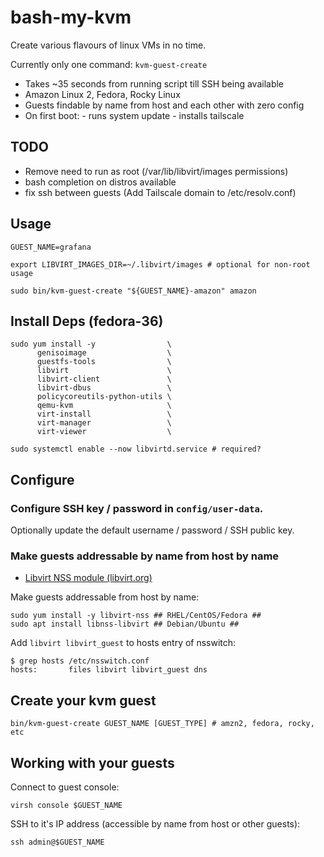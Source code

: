# bash-my-kvm

Create various flavours of linux VMs in no time.

Currently only one command: `kvm-guest-create`

- Takes ~35 seconds from running script till SSH being available
- Amazon Linux 2, Fedora, Rocky Linux
- Guests findable by name from host and each other with zero config
- On first boot:
      - runs system update
      - installs tailscale

## TODO

- Remove need to run as root (/var/lib/libvirt/images permissions)
- bash completion on distros available
- fix ssh between guests (Add Tailscale domain to /etc/resolv.conf)

## Usage

```shell
GUEST_NAME=grafana

export LIBVIRT_IMAGES_DIR=~/.libvirt/images # optional for non-root usage

sudo bin/kvm-guest-create "${GUEST_NAME}-amazon" amazon
```

## Install Deps (fedora-36)

```shell
sudo yum install -y                \
      genisoimage                  \
      guestfs-tools                \
      libvirt                      \
      libvirt-client               \
      libvirt-dbus                 \
      policycoreutils-python-utils \
      qemu-kvm                     \
      virt-install                 \
      virt-manager                 \
      virt-viewer                  \

sudo systemctl enable --now libvirtd.service # required?
```

## Configure

### Configure SSH key / password in `config/user-data`.

Optionally update the default username / password / SSH public key.

### Make guests addressable by name from host by name

- [Libvirt NSS module (libvirt.org)](https://libvirt.org/nss.html)

Make guests addressable from host by name:

```shell
sudo yum install -y libvirt-nss ## RHEL/CentOS/Fedora ##
sudo apt install libnss-libvirt ## Debian/Ubuntu ##
```

Add `libvirt libvirt_guest` to hosts entry of nsswitch:

```shell
$ grep hosts /etc/nsswitch.conf
hosts:       files libvirt libvirt_guest dns
```

## Create your kvm guest

```shell
bin/kvm-guest-create GUEST_NAME [GUEST_TYPE] # amzn2, fedora, rocky, etc
```

## Working with your guests

Connect to guest console:

```shell
virsh console $GUEST_NAME
```

SSH to it's IP address (accessible by name from host or other guests):

```shell
ssh admin@$GUEST_NAME
```

